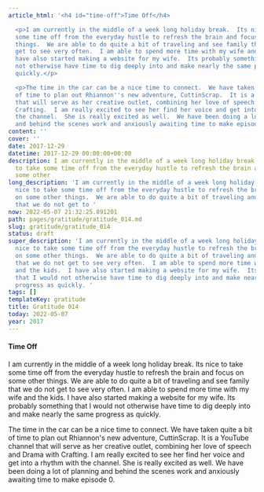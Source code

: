 ```yaml
---
article_html: '<h4 id="time-off">Time Off</h4>

  <p>I am currently in the middle of a week long holiday break.  Its nice to take
  some time off from the everyday hustle to refresh the brain and focus on some other
  things.  We are able to do quite a bit of traveling and see family that we do not
  get to see very often.  I am able to spend more time with my wife and the kids.  I
  have also started making a website for my wife.  Its probably something that I would
  not otherwise have time to dig deeply into and make nearly the same progress as
  quickly.</p>

  <p>The time in the car can be a nice time to connect.  We have taken quite a bit
  of time to plan out Rhiannon''s new adventure, CuttinScrap.  It is a YouTube channel
  that will serve as her creative outlet, combining her love of speech and Drama with
  Crafting.  I am really excited to see her find her voice and get into a rhythm with
  the channel.  She is really excited as well.  We have been doing a lot of planning
  and behind the scenes work and anxiously awaiting time to make episode 0.</p>'
content: ''
cover: ''
date: 2017-12-29
datetime: 2017-12-29 00:00:00+00:00
description: I am currently in the middle of a week long holiday break.  Its nice
  to take some time off from the everyday hustle to refresh the brain and focus on
  some other
long_description: 'I am currently in the middle of a week long holiday break.  Its
  nice to take some time off from the everyday hustle to refresh the brain and focus
  on some other things.  We are able to do quite a bit of traveling and see family
  that we do not get to '
now: 2022-05-07 21:32:25.891201
path: pages/gratitude/gratitude_014.md
slug: gratitude/gratitude_014
status: draft
super_description: 'I am currently in the middle of a week long holiday break.  Its
  nice to take some time off from the everyday hustle to refresh the brain and focus
  on some other things.  We are able to do quite a bit of traveling and see family
  that we do not get to see very often.  I am able to spend more time with my wife
  and the kids.  I have also started making a website for my wife.  Its probably something
  that I would not otherwise have time to dig deeply into and make nearly the same
  progress as quickly. '
tags: []
templateKey: gratitude
title: Gratitude 014
today: 2022-05-07
year: 2017
---
```


#### Time Off

I am currently in the middle of a week long holiday break.  Its nice to take some time off from the everyday hustle to refresh the brain and focus on some other things.  We are able to do quite a bit of traveling and see family that we do not get to see very often.  I am able to spend more time with my wife and the kids.  I have also started making a website for my wife.  Its probably something that I would not otherwise have time to dig deeply into and make nearly the same progress as quickly.


The time in the car can be a nice time to connect.  We have taken quite a bit of time to plan out Rhiannon's new adventure, CuttinScrap.  It is a YouTube channel that will serve as her creative outlet, combining her love of speech and Drama with Crafting.  I am really excited to see her find her voice and get into a rhythm with the channel.  She is really excited as well.  We have been doing a lot of planning and behind the scenes work and anxiously awaiting time to make episode 0.
